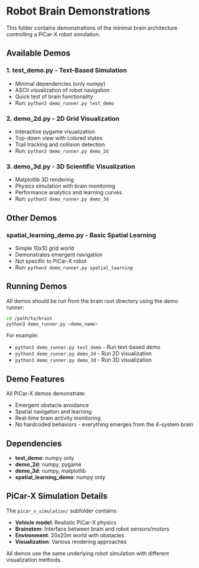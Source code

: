 # Robot Brain Demonstrations

This folder contains demonstrations of the minimal brain architecture controlling a PiCar-X robot simulation.

## Available Demos

### 1. **test_demo.py** - Text-Based Simulation
- Minimal dependencies (only numpy)
- ASCII visualization of robot navigation
- Quick test of brain functionality
- Run: `python3 demo_runner.py test_demo`

### 2. **demo_2d.py** - 2D Grid Visualization  
- Interactive pygame visualization
- Top-down view with colored states
- Trail tracking and collision detection
- Run: `python3 demo_runner.py demo_2d`

### 3. **demo_3d.py** - 3D Scientific Visualization
- Matplotlib 3D rendering
- Physics simulation with brain monitoring
- Performance analytics and learning curves  
- Run: `python3 demo_runner.py demo_3d`

## Other Demos

### **spatial_learning_demo.py** - Basic Spatial Learning
- Simple 10x10 grid world
- Demonstrates emergent navigation
- Not specific to PiCar-X robot
- Run: `python3 demo_runner.py spatial_learning`

## Running Demos

All demos should be run from the brain root directory using the demo runner:

```bash
cd /path/to/brain
python3 demo_runner.py <demo_name>
```

For example:
- `python3 demo_runner.py test_demo` - Run text-based demo
- `python3 demo_runner.py demo_2d` - Run 2D visualization
- `python3 demo_runner.py demo_3d` - Run 3D visualization

## Demo Features

All PiCar-X demos demonstrate:
- Emergent obstacle avoidance
- Spatial navigation and learning
- Real-time brain activity monitoring
- No hardcoded behaviors - everything emerges from the 4-system brain

## Dependencies

- **test_demo**: numpy only
- **demo_2d**: numpy, pygame
- **demo_3d**: numpy, matplotlib
- **spatial_learning_demo**: numpy only

## PiCar-X Simulation Details

The `picar_x_simulation/` subfolder contains:
- **Vehicle model**: Realistic PiCar-X physics
- **Brainstem**: Interface between brain and robot sensors/motors
- **Environment**: 20x20m world with obstacles
- **Visualization**: Various rendering approaches

All demos use the same underlying robot simulation with different visualization methods.